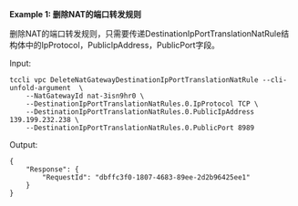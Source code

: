 **Example 1: 删除NAT的端口转发规则**

删除NAT的端口转发规则，只需要传递DestinationIpPortTranslationNatRule结构体中的IpProtocol，PublicIpAddress，PublicPort字段。

Input: 

```
tccli vpc DeleteNatGatewayDestinationIpPortTranslationNatRule --cli-unfold-argument  \
    --NatGatewayId nat-3isn9hr0 \
    --DestinationIpPortTranslationNatRules.0.IpProtocol TCP \
    --DestinationIpPortTranslationNatRules.0.PublicIpAddress 139.199.232.238 \
    --DestinationIpPortTranslationNatRules.0.PublicPort 8989
```

Output: 
```
{
    "Response": {
        "RequestId": "dbffc3f0-1807-4683-89ee-2d2b96425ee1"
    }
}
```

